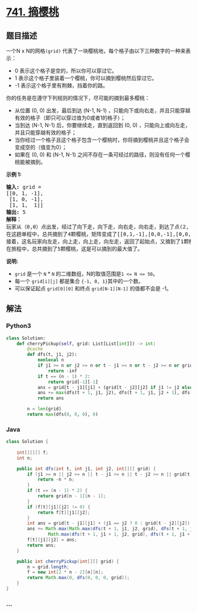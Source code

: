 # [741. 摘樱桃](https://leetcode-cn.com/problems/cherry-pickup)



## 题目描述

<!-- 这里写题目描述 -->

<p>一个N x N的网格<code>(grid)</code>&nbsp;代表了一块樱桃地，每个格子由以下三种数字的一种来表示：</p>

<ul>
	<li>0 表示这个格子是空的，所以你可以穿过它。</li>
	<li>1 表示这个格子里装着一个樱桃，你可以摘到樱桃然后穿过它。</li>
	<li>-1 表示这个格子里有荆棘，挡着你的路。</li>
</ul>

<p>你的任务是在遵守下列规则的情况下，尽可能的摘到最多樱桃：</p>

<ul>
	<li>从位置&nbsp;(0, 0) 出发，最后到达 (N-1, N-1) ，只能向下或向右走，并且只能穿越有效的格子（即只可以穿过值为0或者1的格子）；</li>
	<li>当到达 (N-1, N-1) 后，你要继续走，直到返回到 (0, 0) ，只能向上或向左走，并且只能穿越有效的格子；</li>
	<li>当你经过一个格子且这个格子包含一个樱桃时，你将摘到樱桃并且这个格子会变成空的（值变为0）；</li>
	<li>如果在 (0, 0) 和 (N-1, N-1) 之间不存在一条可经过的路径，则没有任何一个樱桃能被摘到。</li>
</ul>

<p><strong>示例 1:</strong></p>

<pre>
<strong>输入:</strong> grid =
[[0, 1, -1],
 [1, 0, -1],
 [1, 1,  1]]
<strong>输出:</strong> 5
<strong>解释：</strong> 
玩家从（0,0）点出发，经过了向下走，向下走，向右走，向右走，到达了点(2, 2)。
在这趟单程中，总共摘到了4颗樱桃，矩阵变成了[[0,1,-1],[0,0,-1],[0,0,0]]。
接着，这名玩家向左走，向上走，向上走，向左走，返回了起始点，又摘到了1颗樱桃。
在旅程中，总共摘到了5颗樱桃，这是可以摘到的最大值了。
</pre>

<p><strong>说明:</strong></p>

<ul>
	<li><code>grid</code> 是一个&nbsp;<code>N</code> * <code>N</code> 的二维数组，N的取值范围是<code>1 &lt;= N &lt;= 50</code>。</li>
	<li>每一个&nbsp;<code>grid[i][j]</code> 都是集合&nbsp;<code>{-1, 0, 1}</code>其中的一个数。</li>
	<li>可以保证起点&nbsp;<code>grid[0][0]</code>&nbsp;和终点&nbsp;<code>grid[N-1][N-1]</code>&nbsp;的值都不会是 -1。</li>
</ul>


## 解法

<!-- 这里可写通用的实现逻辑 -->

<!-- tabs:start -->

### **Python3**

<!-- 这里可写当前语言的特殊实现逻辑 -->

```python
class Solution:
    def cherryPickup(self, grid: List[List[int]]) -> int:
        @cache
        def dfs(t, j1, j2):
            nonlocal n
            if j1 >= n or j2 >= n or t - j1 >= n or t - j2 >= n or grid[t - j1][j1] == -1 or grid[t - j2][j2] == -1:
                return -inf
            if t == (n - 1) * 2:
                return grid[-1][-1]
            ans = grid[t - j1][j1] + (grid[t - j2][j2] if j1 != j2 else 0)
            ans += max(dfs(t + 1, j1, j2), dfs(t + 1, j1, j2 + 1), dfs(t + 1, j1 + 1, j2), dfs(t + 1, j1 + 1, j2 + 1))
            return ans

        n = len(grid)
        return max(dfs(0, 0, 0), 0)
```

### **Java**

<!-- 这里可写当前语言的特殊实现逻辑 -->

```java
class Solution {
    
    int[][][] f;
    int n;

    public int dfs(int t, int j1, int j2, int[][] grid) {
        if (j1 >= n || j2 >= n || t - j1 >= n || t - j2 >= n || grid[t - j1][j1] == -1 || grid[t - j2][j2] == -1) {
            return -n * n;
        }
        if (t == (n - 1) * 2) {
            return grid[n - 1][n - 1];
        }
        if (f[t][j1][j2] != 0) {
            return f[t][j1][j2];
        }
        int ans = grid[t - j1][j1] + (j1 == j2 ? 0 : grid[t - j2][j2]);
        ans += Math.max(Math.max(dfs(t + 1, j1, j2, grid), dfs(t + 1, j1, j2 + 1, grid)),
                Math.max(dfs(t + 1, j1 + 1, j2, grid), dfs(t + 1, j1 + 1, j2 + 1, grid)));
        f[t][j1][j2] = ans;
        return ans;
    }

    public int cherryPickup(int[][] grid) {
        n = grid.length;
        f = new int[2 * n - 2][n][n];
        return Math.max(0, dfs(0, 0, 0, grid));
    }
}
```

### **...**

```

```

<!-- tabs:end -->
